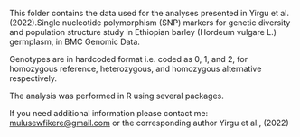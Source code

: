 This folder contains the data used for the analyses presented in Yirgu et al. (2022).Single nucleotide polymorphism (SNP) markers for genetic diversity and population structure study in Ethiopian barley (Hordeum vulgare L.) germplasm, in BMC Genomic Data.

Genotypes are in hardcoded format i.e. coded as 0, 1, and 2, for homozygous reference, heterozygous, and homozygous alternative respectively.

The analysis was performed in R using several packages.

If you need additional information please contact me: mulusewfikere@gmail.com or the corresponding author Yirgu et al., (2022)
